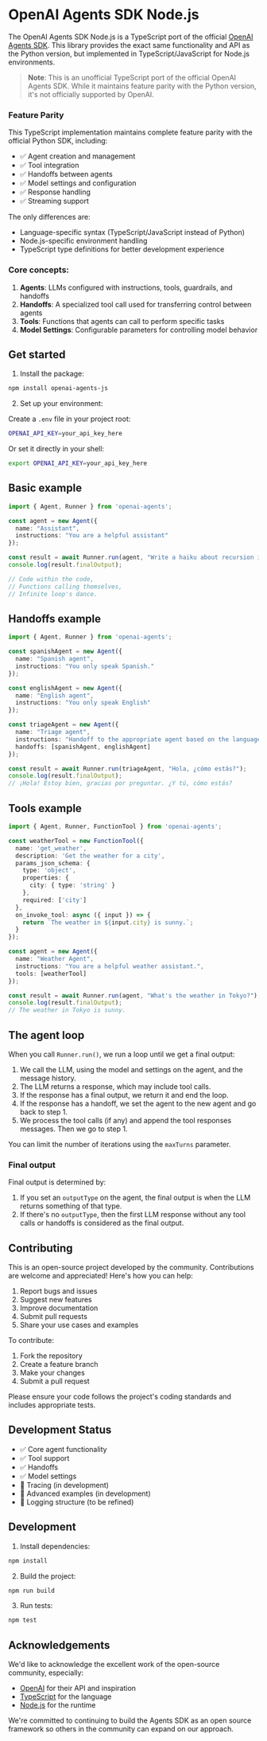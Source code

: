 # OpenAI Agents SDK Node.js

The OpenAI Agents SDK Node.js is a TypeScript port of the official [OpenAI Agents SDK](https://github.com/openai/openai-agents-python). This library provides the exact same functionality and API as the Python version, but implemented in TypeScript/JavaScript for Node.js environments.

> **Note**: This is an unofficial TypeScript port of the official OpenAI Agents SDK. While it maintains feature parity with the Python version, it's not officially supported by OpenAI.

### Feature Parity

This TypeScript implementation maintains complete feature parity with the official Python SDK, including:

- ✅ Agent creation and management
- ✅ Tool integration
- ✅ Handoffs between agents
- ✅ Model settings and configuration
- ✅ Response handling
- ✅ Streaming support

The only differences are:
- Language-specific syntax (TypeScript/JavaScript instead of Python)
- Node.js-specific environment handling
- TypeScript type definitions for better development experience

### Core concepts:

1. **Agents**: LLMs configured with instructions, tools, guardrails, and handoffs
2. **Handoffs**: A specialized tool call used for transferring control between agents
3. **Tools**: Functions that agents can call to perform specific tasks
4. **Model Settings**: Configurable parameters for controlling model behavior

## Get started

1. Install the package:

```bash
npm install openai-agents-js
```

2. Set up your environment:

Create a `.env` file in your project root:
```bash
OPENAI_API_KEY=your_api_key_here
```

Or set it directly in your shell:
```bash
export OPENAI_API_KEY=your_api_key_here
```

## Basic example

```typescript
import { Agent, Runner } from 'openai-agents';

const agent = new Agent({
  name: "Assistant",
  instructions: "You are a helpful assistant"
});

const result = await Runner.run(agent, "Write a haiku about recursion in programming.");
console.log(result.finalOutput);

// Code within the code,
// Functions calling themselves,
// Infinite loop's dance.
```

## Handoffs example

```typescript
import { Agent, Runner } from 'openai-agents';

const spanishAgent = new Agent({
  name: "Spanish agent",
  instructions: "You only speak Spanish."
});

const englishAgent = new Agent({
  name: "English agent",
  instructions: "You only speak English"
});

const triageAgent = new Agent({
  name: "Triage agent",
  instructions: "Handoff to the appropriate agent based on the language of the request.",
  handoffs: [spanishAgent, englishAgent]
});

const result = await Runner.run(triageAgent, "Hola, ¿cómo estás?");
console.log(result.finalOutput);
// ¡Hola! Estoy bien, gracias por preguntar. ¿Y tú, cómo estás?
```

## Tools example

```typescript
import { Agent, Runner, FunctionTool } from 'openai-agents';

const weatherTool = new FunctionTool({
  name: 'get_weather',
  description: 'Get the weather for a city',
  params_json_schema: {
    type: 'object',
    properties: {
      city: { type: 'string' }
    },
    required: ['city']
  },
  on_invoke_tool: async ({ input }) => {
    return `The weather in ${input.city} is sunny.`;
  }
});

const agent = new Agent({
  name: "Weather Agent",
  instructions: "You are a helpful weather assistant.",
  tools: [weatherTool]
});

const result = await Runner.run(agent, "What's the weather in Tokyo?");
console.log(result.finalOutput);
// The weather in Tokyo is sunny.
```

## The agent loop

When you call `Runner.run()`, we run a loop until we get a final output:

1. We call the LLM, using the model and settings on the agent, and the message history.
2. The LLM returns a response, which may include tool calls.
3. If the response has a final output, we return it and end the loop.
4. If the response has a handoff, we set the agent to the new agent and go back to step 1.
5. We process the tool calls (if any) and append the tool responses messages. Then we go to step 1.

You can limit the number of iterations using the `maxTurns` parameter.

### Final output

Final output is determined by:

1. If you set an `outputType` on the agent, the final output is when the LLM returns something of that type.
2. If there's no `outputType`, then the first LLM response without any tool calls or handoffs is considered as the final output.

## Contributing

This is an open-source project developed by the community. Contributions are welcome and appreciated! Here's how you can help:

1. Report bugs and issues
2. Suggest new features
3. Improve documentation
4. Submit pull requests
5. Share your use cases and examples

To contribute:

1. Fork the repository
2. Create a feature branch
3. Make your changes
4. Submit a pull request

Please ensure your code follows the project's coding standards and includes appropriate tests.

## Development Status

- ✅ Core agent functionality
- ✅ Tool support
- ✅ Handoffs
- ✅ Model settings
- 🔄 Tracing (in development)
- 🔄 Advanced examples (in development)
- 🔄 Logging structure (to be refined)

## Development

1. Install dependencies:

```bash
npm install
```

2. Build the project:

```bash
npm run build
```

3. Run tests:

```bash
npm test
```

## Acknowledgements

We'd like to acknowledge the excellent work of the open-source community, especially:

- [OpenAI](https://openai.com/) for their API and inspiration
- [TypeScript](https://www.typescriptlang.org/) for the language
- [Node.js](https://nodejs.org/) for the runtime

We're committed to continuing to build the Agents SDK as an open source framework so others in the community can expand on our approach. 